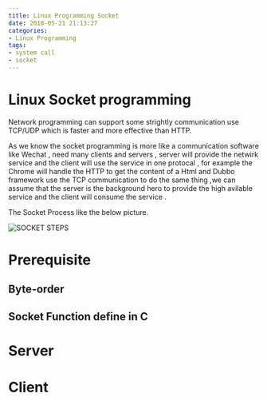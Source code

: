 ```yaml
---
title: Linux Programming Socket
date: 2018-05-21 21:13:27
categories:
- Linux Programming
tags:
- system call
- socket
---
```


# Linux Socket programming

Network programming can support some strightly communication use TCP/UDP which is faster and more effective than HTTP.

As we know the socket programming is more like a communication software like Wechat , need many clients and servers , server will provide the netwirk service and the client will use the service in one protocal , for example the Chrome will handle the HTTP to get the content of a Html and Dubbo framework use the TCP communication to do the same thing ,we can assume that the server is the background hero to provide the high avilable service and the client will consume the service .

<!--more-->

The Socket Process like the below picture.

![SOCKET STEPS](http://ww1.sinaimg.cn/mw690/0079qc5ply1frj9v53e49j30fd0d7jth.jpg)

# Prerequisite 

## Byte-order

## Socket Function define in C

# Server 

# Client
